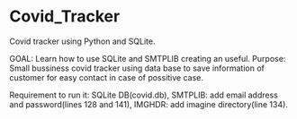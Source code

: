 # Covid_Tracker
Covid tracker using Python and SQLite.

GOAL: Learn how to use SQLite and SMTPLIB creating an useful.
Purpose: Small bussiness covid tracker using data base to save information of customer for easy contact in case of possitive case.

Requirement to run it: SQLite DB(covid.db), SMTPLIB: add email address and password(lines 128 and 141), IMGHDR: add imagine directory(line 134).

